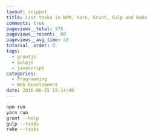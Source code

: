```yaml
---
layout: snippet
title: List tasks in NPM, Yarn, Grunt, Gulp and Rake
comments: true
pageviews__total: 575
pageviews__recent:  60
pageviews__avg_time: 43
tutorial__order: 0
tags:
  - gruntjs
  - gulpjs
  - javascript
categories:
  - Programming
  - Web Development
date: 2016-06-25 15:14:49
---
```


```bash
npm run
yarn run
grunt --help
gulp --tasks
rake --tasks
```
